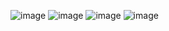 ![image](https://github.com/AndreScaffini/SpotifyLandingPage/assets/65507744/0672b26d-0b3c-4323-917a-d616a924a67b)
![image](https://github.com/AndreScaffini/SpotifyLandingPage/assets/65507744/93999ccb-dbce-4ba6-bc7a-60cd22ffb307)
![image](https://github.com/AndreScaffini/SpotifyLandingPage/assets/65507744/1296cec1-0ffb-4093-9152-c661eff8245f)
![image](https://github.com/AndreScaffini/SpotifyLandingPage/assets/65507744/1ea2a7d9-7604-4588-b5e6-7b31abb3505c)


